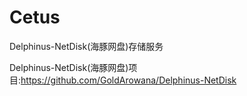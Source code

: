 # Cetus
Delphinus-NetDisk(海豚网盘)存储服务

Delphinus-NetDisk(海豚网盘)项目:https://github.com/GoldArowana/Delphinus-NetDisk
